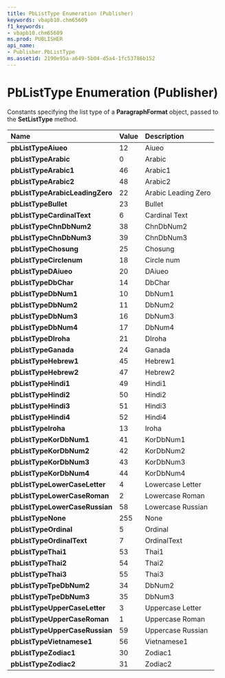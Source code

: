```yaml
---
title: PbListType Enumeration (Publisher)
keywords: vbapb10.chm65609
f1_keywords:
- vbapb10.chm65609
ms.prod: PUBLISHER
api_name:
- Publisher.PbListType
ms.assetid: 2190e95a-a649-5b04-d5a4-1fc53786b152
---
```



# PbListType Enumeration (Publisher)

Constants specifying the list type of a  **ParagraphFormat** object, passed to the **SetListType** method.



|**Name**|**Value**|**Description**|
|:-----|:-----|:-----|
| **pbListTypeAiueo**|12|Aiueo|
| **pbListTypeArabic**|0|Arabic|
| **pbListTypeArabic1**|46|Arabic1|
| **pbListTypeArabic2**|48|Arabic2|
| **pbListTypeArabicLeadingZero**|22|Arabic Leading Zero|
| **pbListTypeBullet**|23|Bullet|
| **pbListTypeCardinalText**|6|Cardinal Text|
| **pbListTypeChnDbNum2**|38|ChnDbNum2|
| **pbListTypeChnDbNum3**|39|ChnDbNum3|
| **pbListTypeChosung**|25|Chosung|
| **pbListTypeCirclenum**|18|Circle num|
| **pbListTypeDAiueo**|20|DAiueo|
| **pbListTypeDbChar**|14|DbChar|
| **pbListTypeDbNum1**|10|DbNum1|
| **pbListTypeDbNum2**|11|DbNum2|
| **pbListTypeDbNum3**|16|DbNum3|
| **pbListTypeDbNum4**|17|DbNum4|
| **pbListTypeDIroha**|21|DIroha|
| **pbListTypeGanada**|24|Ganada|
| **pbListTypeHebrew1**|45|Hebrew1|
| **pbListTypeHebrew2**|47|Hebrew2|
| **pbListTypeHindi1**|49|Hindi1|
| **pbListTypeHindi2**|50|Hindi2|
| **pbListTypeHindi3**|51|Hindi3|
| **pbListTypeHindi4**|52|Hindi4|
| **pbListTypeIroha**|13|Iroha|
| **pbListTypeKorDbNum1**|41|KorDbNum1|
| **pbListTypeKorDbNum2**|42|KorDbNum2|
| **pbListTypeKorDbNum3**|43|KorDbNum3|
| **pbListTypeKorDbNum4**|44|KorDbNum4|
| **pbListTypeLowerCaseLetter**|4|Lowercase Letter|
| **pbListTypeLowerCaseRoman**|2|Lowercase Roman|
| **pbListTypeLowerCaseRussian**|58|Lowercase Russian|
| **pbListTypeNone**|255|None|
| **pbListTypeOrdinal**|5|Ordinal|
| **pbListTypeOrdinalText**|7|OrdinalText|
| **pbListTypeThai1**|53|Thai1|
| **pbListTypeThai2**|54|Thai2|
| **pbListTypeThai3**|55|Thai3|
| **pbListTypeTpeDbNum2**|34|DbNum2|
| **pbListTypeTpeDbNum3**|35|DbNum3|
| **pbListTypeUpperCaseLetter**|3|Uppercase Letter|
| **pbListTypeUpperCaseRoman**|1|Uppercase Roman|
| **pbListTypeUpperCaseRussian**|59|Uppercase Russian|
| **pbListTypeVietnamese1**|56|Vietnamese1|
| **pbListTypeZodiac1**|30|Zodiac1|
| **pbListTypeZodiac2**|31|Zodiac2|

